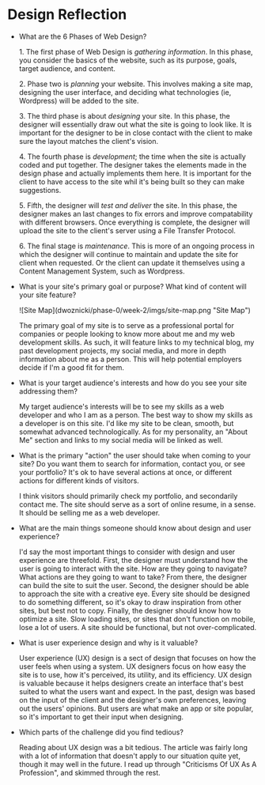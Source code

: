 <!doctype html>
<html>
<head>
	<title>Design Reflection</title>
</head>
<body>
	<h1>Design Reflection</h1>
	<ul>
		<li>What are the 6 Phases of Web Design?</li>
		<p>1. The first phase of Web Design is <em>gathering information</em>. In this phase, you consider the basics of the website, such as its purpose, goals, target audience, and content.</p>
		<p>2. Phase two is <em>planning</em> your website. This involves making a site map, designing the user interface, and deciding what technologies (ie, Wordpress) will be added to the site.</p>
		<p>3. The third phase is about <em>designing</em> your site. In this phase, the designer will essentially draw out what the site is going to look like. It is important for the designer to be in close contact with the client to make sure the layout matches the client's vision.</p>
		<p>4. The fourth phase is <em>development</em>; the time when the site is actually coded and put together. The designer takes the elements made in the design phase and actually implements them here. It is important for the client to have access to the site whil it's being built so they can make suggestions.</p>
		<p>5. Fifth, the designer will <em>test and deliver</em> the site. In this phase, the designer makes an last changes to fix errors and improve compatability with different browsers. Once everything is complete, the designer will upload the site to the client's server using a File Transfer Protocol.</p>
		<p>6. The final stage is <em>maintenance</em>. This is more of an ongoing process in which the designer will continue to maintain and update the site for client when requested. Or the client can update it themselves using a Content Management System, such as Wordpress.</p>
		<li>What is your site's primary goal or purpose? What kind of content will your site feature?</li>
		<p>![Site Map](dwoznicki/phase-0/week-2/imgs/site-map.png "Site Map")</p>
		<p>The primary goal of my site is to serve as a professional portal for companies or people looking to know more about me and my web development skills. As such, it will feature links to my technical blog, my past development projects, my social media, and more in depth information about me as a person. This will help potential employers decide if I'm a good fit for them.</p>
		<li>What is your target audience's interests and how do you see your site addressing them?</li>
		<p>My target audience's interests will be to see my skills as a web developer and who I am as a person. The best way to show my skills as a developer is on this site. I'd like my site to be clean, smooth, but somewhat advanced technologically. As for my personality, an "About Me" section and links to my social media will be linked as well.</p>
		<li>What is the primary "action" the user should take when coming to your site? Do you want them to search for information, contact you, or see your portfolio? It's ok to have several actions at once, or different actions for different kinds of visitors.</li>
		<p>I think visitors should primarily check my portfolio, and secondarily contact me. The site should serve as a sort of online resume, in a sense. It should be selling me as a web developer.</p>
		<li>What are the main things someone should know about design and user experience?</li>
		<p>I'd say the most important things to consider with design and user experience are threefold. First, the designer must understand how the user is going to interact with the site. How are they going to navigate? What actions are they going to want to take? From there, the designer can build the site to suit the user. Second, the designer should be able to approach the site with a creative eye. Every site should be designed to do something different, so it's okay to draw inspiration from other sites, but best not to copy. Finally, the designer should know how to optimize a site. Slow loading sites, or sites that don't function on mobile, lose a lot of users. A site should be functional, but not over-complicated.</p>
		<li>What is user experience design and why is it valuable?</li>
		<p>User experience (UX) design is a sect of design that focuses on how the user feels when using a system. UX designers focus on how easy the site is to use, how it's perceived, its utility, and its efficiency. UX design is valuable because it helps designers create an interface that's best suited to what the users want and expect. In the past, design was based on the input of the client and the designer's own preferences, leaving out the users' opinions. But users are what make an app or site popular, so it's important to get their input when designing.</p>
		<li>Which parts of the challenge did you find tedious?</li>
		<p>Reading about UX design was a bit tedious. The article was fairly long with a lot of information that doesn't apply to our situation quite yet, though it may well in the future. I read up through "Criticisms Of UX As A Profession", and skimmed through the rest.</p>
	</ul>
</body>
</html>